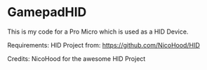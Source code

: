 # GamepadHID
This is my code for a Pro Micro which is used as a HID Device.

Requirements:
HID Project from: https://github.com/NicoHood/HID

Credits:
NicoHood for the awesome HID Project
